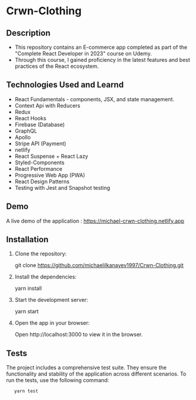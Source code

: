 # Crwn-Clothing

## Description

- This repository contains an E-commerce app completed as part of the "Complete React Developer in 2023" course on Udemy.
- Through this course, I gained proficiency in the latest features and best practices of the React ecosystem.

## Technologies Used and Learnd

- React Fundamentals - components, JSX, and state management.
- Context Api with Reducers
- Redux
- React Hooks
- Firebase (Database)
- GraphQL
- Apollo
- Stripe API (Payment)
- netlify
- React Suspense + React Lazy
- Styled-Components
- React Performance
- Progressive Web App (PWA)
- React Design Patterns
- Testing with Jest and Snapshot testing

## Demo

A live demo of the application : https://michael-crwn-clothing.netlify.app

## Installation

1. Clone the repository:

   git clone https://github.com/michaelilkanayev1997/Crwn-Clothing.git

2. Install the dependencies:

   yarn install

3. Start the development server:

   yarn start

4. Open the app in your browser:

   Open http://localhost:3000 to view it in the browser.

## Tests

The project includes a comprehensive test suite. They ensure the functionality and stability of the application across different scenarios. To run the tests, use the following command:

       yarn test
